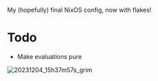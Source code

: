 My (hopefully) final NixOS config, now with flakes!

# Todo

* Make evaluations pure 

![20231204_15h37m57s_grim](https://github.com/poach3r/nixos-config/assets/58641438/406553c9-d6d4-43d0-b0d3-d2bfdeff17eb)
